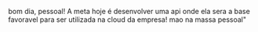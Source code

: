 bom dia, pessoal! A meta hoje é desenvolver uma api onde ela sera a base favoravel para ser utilizada na cloud da empresa! mao na massa pessoal"